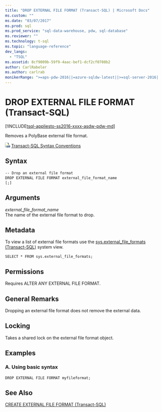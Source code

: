 ```yaml
---
title: "DROP EXTERNAL FILE FORMAT (Transact-SQL) | Microsoft Docs"
ms.custom: ""
ms.date: "03/07/2017"
ms.prod: sql
ms.prod_service: "sql-data-warehouse, pdw, sql-database"
ms.reviewer: ""
ms.technology: t-sql
ms.topic: "language-reference"
dev_langs: 
  - "TSQL"
ms.assetid: 8cf9009b-59f9-4aac-bef1-dcf2cf0708b2
author: CarlRabeler
ms.author: carlrab
monikerRange: ">=aps-pdw-2016||=azure-sqldw-latest||>=sql-server-2016||=sqlallproducts-allversions||>=sql-server-linux-2017||=azuresqldb-mi-current"
---
```

# DROP EXTERNAL FILE FORMAT (Transact-SQL)
[!INCLUDE[tsql-appliesto-ss2016-xxxx-asdw-pdw-md](../../includes/tsql-appliesto-ss2016-xxxx-asdw-pdw-md.md)]

  Removes a PolyBase external file format.  
  
 ![Topic link icon](../../database-engine/configure-windows/media/topic-link.gif "Topic link icon") [Transact-SQL Syntax Conventions](../../t-sql/language-elements/transact-sql-syntax-conventions-transact-sql.md)  
  
## Syntax  
  
```  
-- Drop an external file format  
DROP EXTERNAL FILE FORMAT external_file_format_name  
[;]  
```  
  
## Arguments  
 *external_file_format_name*  
 The name of the external file format to drop.  
  
## Metadata  
 To view a list of external file formats use the [sys.external_file_formats &#40;Transact-SQL&#41;](../../relational-databases/system-catalog-views/sys-external-file-formats-transact-sql.md) system view.  
  
```  
SELECT * FROM sys.external_file_formats;  
```  
  
## Permissions  
 Requires ALTER ANY EXTERNAL FILE FORMAT.  
  
## General Remarks  
 Dropping an external file format does not remove the external data.  
  
## Locking  
 Takes a shared lock on the external file format object.  
  
## Examples  
  
### A. Using basic syntax  
  
```  
DROP EXTERNAL FILE FORMAT myfileformat;  
```  
  
## See Also  
 [CREATE EXTERNAL FILE FORMAT &#40;Transact-SQL&#41;](../../t-sql/statements/create-external-file-format-transact-sql.md)  
  
  


